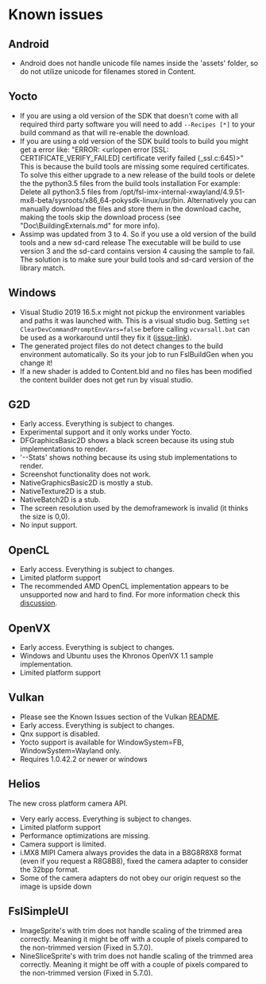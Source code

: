 # Known issues

## Android

- Android does not handle unicode file names inside the 'assets' folder,
  so do not utilize unicode for filenames stored in Content.

## Yocto

- If you are using a old version of the SDK that doesn't come with all required third party software you will need to add  ```--Recipes [*]``` to your build command as that will re-enable the download.
- If you are using a old version of the SDK build tools to build you might get a error like:
  "ERROR: <urlopen error [SSL: CERTIFICATE_VERIFY_FAILED] certificate verify failed (_ssl.c:645)>"
  This is because the build tools are missing some required certificates.
  To solve this either upgrade to a new release of the build tools or delete the the python3.5 files from the build tools installation
  For example: Delete all python3.5 files from /opt/fsl-imx-internal-xwayland/4.9.51-mx8-beta/sysroots/x86_64-pokysdk-linux/usr/bin.
  Alternatively you can manually download the files and store them in the download cache,
  making the tools skip the download process (see "Doc\BuildingExternals.md" for more info).
- Assimp was updated from 3 to 4. So if you use a old version of the build tools and a new sd-card release
  The executable will be build to use version 3 and the sd-card contains version 4 causing the sample to fail.
  The solution is to make sure your build tools and sd-card version of the library match.

## Windows

- Visual Studio 2019 16.5.x might not pickup the environment variables and paths it was launched with. This is a visual studio bug.
  Setting ```set ClearDevCommandPromptEnvVars=false``` before calling ```vcvarsall.bat``` can be used as a workaround until they fix it ([issue-link](https://developercommunity.visualstudio.com/content/problem/951981/environment-paths-not-respected.html)).
- The generated project files do not detect changes to the build environment automatically.
  So its your job to run FslBuildGen when you change it!
- If a new shader is added to Content.bld and no files has been modified the content builder
  does not get run by visual studio.

## G2D

- Early access. Everything is subject to changes.
- Experimental support and it only works under Yocto.
- DFGraphicsBasic2D shows a black screen because its using stub implementations to render.
- '--Stats' shows nothing because its using stub implementations to render.
- Screenshot functionality does not work.
- NativeGraphicsBasic2D is mostly a stub.
- NativeTexture2D is a stub.
- NativeBatch2D is a stub.
- The screen resolution used by the demoframework is invalid (it thinks the size is 0,0).
- No input support.

## OpenCL

- Early access. Everything is subject to changes.
- Limited platform support
- The recommended AMD OpenCL implementation appears to be unsupported now and hard to find. For more information check this [discussion](https://community.amd.com/thread/228114).

## OpenVX

- Early access. Everything is subject to changes.
- Windows and Ubuntu uses the Khronos OpenVX 1.1 sample implementation.
- Limited platform support

## Vulkan

- Please see the Known Issues section of the Vulkan [README](Doc/Vulkan/README.md).
- Early access. Everything is subject to changes.
- Qnx support is disabled.
- Yocto support is available for WindowSystem=FB, WindowSystem=Wayland only.
- Requires 1.0.42.2 or newer or windows

## Helios

The new cross platform camera API.

- Very early access. Everything is subject to changes.
- Limited platform support
- Performance optimizations are missing.
- Camera support is limited.
- i.MX8 MIPI Camera always provides the data in a B8G8R8X8 format (even if you request a R8G8B8), fixed the camera adapter to consider the 32bpp format.
- Some of the camera adapters do not obey our origin request so the image is upside down

## FslSimpleUI

- ImageSprite's with trim does not handle scaling of the trimmed area correctly. Meaning it might be off with a couple of pixels compared to the non-trimmed version (Fixed in 5.7.0).
- NineSliceSprite's with trim does not handle scaling of the trimmed area correctly. Meaning it might be off with a couple of pixels compared to the non-trimmed version (Fixed in 5.7.0).
